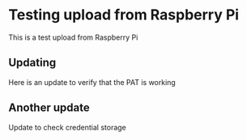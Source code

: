 # Testing upload from Raspberry Pi

This is a test upload from Raspberry Pi

## Updating

Here is an update to verify that the PAT is working

## Another update

Update to check credential storage
